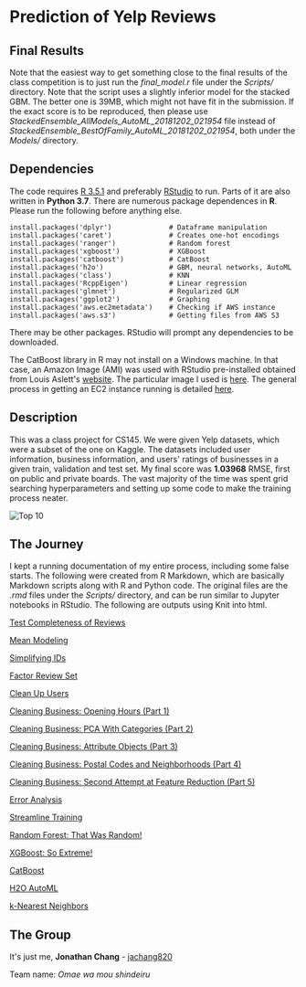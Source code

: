 # Prediction of Yelp Reviews

## Final Results

Note that the easiest way to get something close to the final results of the class competition is to just run the *final_model.r* file under the *Scripts/* directory. Note that the script uses a slightly inferior model for the stacked GBM. The better one is 39MB, which might not have fit in the submission. If the exact score is to be reproduced, then please use *StackedEnsemble_AllModels_AutoML_20181202_021954* file instead of *StackedEnsemble_BestOfFamily_AutoML_20181202_021954*, both under the *Models/* directory.

## Dependencies

The code requires [R 3.5.1](https://cran.r-project.org/bin/windows/base/) and preferably [RStudio](https://www.rstudio.com/products/rstudio/download/) to run. Parts of it are also written in **Python 3.7**. There are numerous package dependences in **R**. Please run the following before anything else.

```{r}
install.packages('dplyr')              # Dataframe manipulation
install.packages('caret')              # Creates one-hot encodings
install.packages('ranger')             # Random forest 
install.packages('xgboost')            # XGBoost
install.packages('catboost')           # CatBoost
install.packages('h2o')                # GBM, neural networks, AutoML
install.packages('class')              # KNN
install.packages('RcppEigen')          # Linear regression
install.packages('glmnet')             # Regularized GLM
install.packages('ggplot2')            # Graphing
install.packages('aws.ec2metadata')    # Checking if AWS instance
install.packages('aws.s3')             # Getting files from AWS S3
```

There may be other packages. RStudio will prompt any dependencies to be downloaded.

The CatBoost library in R may not install on a Windows machine. In that case, an Amazon Image (AMI) was used with RStudio pre-installed obtained from Louis Aslett's [website](http://www.louisaslett.com/RStudio_AMI/). The particular image I used is [here](https://console.aws.amazon.com/ec2/home?region=eu-west-1#launchAmi=ami-003a0987ccad642ec). The general process in getting an EC2 instance running is detailed [here](https://aws.amazon.com/blogs/big-data/running-r-on-aws/).

## Description

This was a class project for CS145. We were given Yelp datasets, which were a subset of the one on Kaggle. The datasets included user information, business information, and users' ratings of businesses in a given train, validation and test set. My final score was **1.03968** RMSE, first on public and private boards. The vast majority of the time was spent grid searching hyperparameters and setting up some code to make the training process neater.

![Top 10](https://s3-us-west-2.amazonaws.com/jchang-rstudio/html/cs145kaggle_top10.png)

## The Journey

I kept a running documentation of my entire process, including some false starts. The following were created from R Markdown, which are basically Markdown scripts along with R and Python code. The original files are the *.rmd* files under the *Scripts/* directory, and can be run similar to Jupyter notebooks in RStudio. The following are outputs using Knit into html.

[Test Completeness of Reviews](https://s3-us-west-2.amazonaws.com/jchang-rstudio/html/test_reviews_completeness.html)

[Mean Modeling](https://s3-us-west-2.amazonaws.com/jchang-rstudio/html/mean_modeling.html)

[Simplifying IDs](https://s3-us-west-2.amazonaws.com/jchang-rstudio/html/simplifying_ids.html)

[Factor Review Set](https://s3-us-west-2.amazonaws.com/jchang-rstudio/html/factor_review_set.html)

[Clean Up Users](https://s3-us-west-2.amazonaws.com/jchang-rstudio/html/clean_up_users.html)

[Cleaning Business: Opening Hours (Part 1)](https://s3-us-west-2.amazonaws.com/jchang-rstudio/html/opening_hours.html)

[Cleaning Business: PCA With Categories (Part 2)](https://s3-us-west-2.amazonaws.com/jchang-rstudio/html/pca_with_categories.html)

[Cleaning Business: Attribute Objects (Part 3)](https://s3-us-west-2.amazonaws.com/jchang-rstudio/html/attribute_objects.html)

[Cleaning Business: Postal Codes and Neighborhoods (Part 4)](https://s3-us-west-2.amazonaws.com/jchang-rstudio/html/zips_and_hoods.html)

[Cleaning Business: Second Attempt at Feature Reduction (Part 5)](https://s3-us-west-2.amazonaws.com/jchang-rstudio/html/category2vec.html)

[Error Analysis](https://s3-us-west-2.amazonaws.com/jchang-rstudio/html/error_analysis.html)

[Streamline Training](https://s3-us-west-2.amazonaws.com/jchang-rstudio/html/streamline_training.html)

[Random Forest: That Was Random!](https://s3-us-west-2.amazonaws.com/jchang-rstudio/html/random_forest.html)

[XGBoost: So Extreme!](https://s3-us-west-2.amazonaws.com/jchang-rstudio/html/xgboost.html)

[CatBoost](https://s3-us-west-2.amazonaws.com/jchang-rstudio/html/catboost.html)

[H2O AutoML](https://s3-us-west-2.amazonaws.com/jchang-rstudio/html/automl.html)

[k-Nearest Neighbors](https://s3-us-west-2.amazonaws.com/jchang-rstudio/html/clustering.html)


## The Group

It's just me, 
**Jonathan Chang** - [jachang820](https://github.com/jachang820)

Team name: *Omae wa mou shindeiru*

